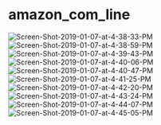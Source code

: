 # amazon_com_line

<img src="https://i.ibb.co/vdP3PFG/Screen-Shot-2019-01-07-at-4-38-33-PM.png" alt="Screen-Shot-2019-01-07-at-4-38-33-PM" border="0">
<img src="https://i.ibb.co/p44kRc3/Screen-Shot-2019-01-07-at-4-38-59-PM.png" alt="Screen-Shot-2019-01-07-at-4-38-59-PM" border="0">
<img src="https://i.ibb.co/F4825MP/Screen-Shot-2019-01-07-at-4-39-43-PM.png" alt="Screen-Shot-2019-01-07-at-4-39-43-PM" border="0">
<img src="https://i.ibb.co/KrsHqBB/Screen-Shot-2019-01-07-at-4-40-06-PM.png" alt="Screen-Shot-2019-01-07-at-4-40-06-PM" border="0">
<img src="https://i.ibb.co/NZR2CBb/Screen-Shot-2019-01-07-at-4-40-47-PM.png" alt="Screen-Shot-2019-01-07-at-4-40-47-PM" border="0">

<img src="https://i.ibb.co/cNSGJWn/Screen-Shot-2019-01-07-at-4-41-25-PM.png" alt="Screen-Shot-2019-01-07-at-4-41-25-PM" border="0">
<img src="https://i.ibb.co/GRkMWMM/Screen-Shot-2019-01-07-at-4-42-20-PM.png" alt="Screen-Shot-2019-01-07-at-4-42-20-PM" border="0">
<img src="https://i.ibb.co/1TH8GJB/Screen-Shot-2019-01-07-at-4-43-24-PM.png" alt="Screen-Shot-2019-01-07-at-4-43-24-PM" border="0">

<img src="https://i.ibb.co/TM485sf/Screen-Shot-2019-01-07-at-4-44-07-PM.png" alt="Screen-Shot-2019-01-07-at-4-44-07-PM" border="0">
<img src="https://i.ibb.co/5kKJjht/Screen-Shot-2019-01-07-at-4-45-05-PM.png" alt="Screen-Shot-2019-01-07-at-4-45-05-PM" border="0">
